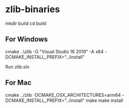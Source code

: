 # zlib-binaries

mkdir build
cd build

## For Windows

cmake ..\zlib -G "Visual Studio 16 2019" -A x64 -DCMAKE_INSTALL_PREFIX="../install"

Run zlib.sln

## For Mac

cmake ../zlib -DCMAKE_OSX_ARCHITECTURES=arm64 -DCMAKE_INSTALL_PREFIX="../install"
make
make install
